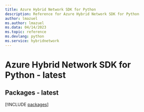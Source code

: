 ```yaml
---
title: Azure Hybrid Network SDK for Python
description: Reference for Azure Hybrid Network SDK for Python
author: lmazuel
ms.author: lmazuel
ms.data: 04/14/2023
ms.topic: reference
ms.devlang: python
ms.service: hybridnetwork
---
```

# Azure Hybrid Network SDK for Python - latest
## Packages - latest
[!INCLUDE [packages](hybrid-network-index.md)]